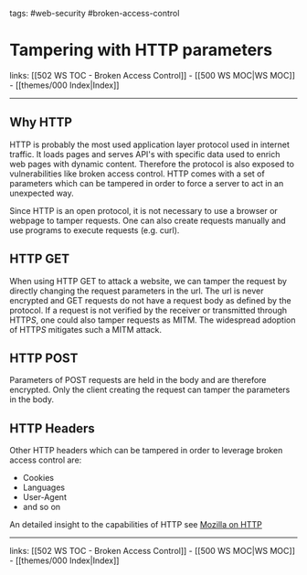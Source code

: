 tags: #web-security #broken-access-control

# Tampering with HTTP parameters

links: [[502 WS TOC - Broken Access Control]] - [[500 WS MOC|WS MOC]] - [[themes/000 Index|Index]]

---

## Why HTTP

HTTP is probably the most used application layer protocol used in internet traffic. It loads pages and serves API's with specific data used to enrich web pages with dynamic content. Therefore the protocol is also exposed to vulnerabilities like broken access control. HTTP comes with a set of parameters which can be tampered in order to force a server to act in an unexpected way.

Since HTTP is an open protocol, it is not necessary to use a browser or webpage to tamper requests. One can also create requests manually and use programs to execute requests (e.g. curl).
## HTTP GET

When using HTTP GET to attack a website, we can tamper the request by directly changing the request parameters in the url. The url is never encrypted and GET requests do not have a request body as defined by the protocol. If a request is not verified by the receiver or transmitted through HTTP*S*, one could also tamper requests as MITM. The widespread adoption of HTTP*S* mitigates such a MITM attack.

## HTTP POST

Parameters of POST requests are held in the body and are therefore encrypted. Only the client creating the request can tamper the parameters in the body.

## HTTP Headers

Other HTTP headers which can be tampered in order to leverage broken access control are:

- Cookies
- Languages
- User-Agent
- and so on

An detailed insight to the capabilities of HTTP see [Mozilla on HTTP](https://developer.mozilla.org/en-US/docs/Web/HTTP)

---
links: [[502 WS TOC - Broken Access Control]] - [[500 WS MOC|WS MOC]] - [[themes/000 Index|Index]]